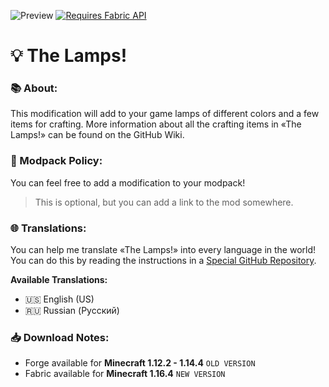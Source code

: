 ![Preview](http://xdlottery.7m.pl/files/somethingelse/ReadMe-Lamps.png)
[![Requires Fabric API](http://xdlottery.7m.pl/files/somethingelse/requires_fabric_api.png)](https://www.curseforge.com/minecraft/mc-mods/fabric-api)

# 💡 The Lamps!

### 📚 About:
This modification will add to your game lamps of different colors and a few items for crafting. More information about all the crafting items in «The Lamps!» can be found on the GitHub Wiki.
### 📖 Modpack Policy:
You can feel free to add a modification to your modpack!
> This is optional, but you can add a link to the mod somewhere.

### 🌐 Translations:
You can help me translate «The Lamps!» into every language in the world! You can do this by reading the instructions in a [Special GitHub Repository](https://github.com/modplease/help-to-translate).

**Available Translations:**
+ 🇺🇸 English (US)
+ 🇷🇺 Russian (Русский)

### 📥 Download Notes:
+ Forge available for **Minecraft 1.12.2 - 1.14.4** `OLD VERSION`
+ Fabric available for **Minecraft 1.16.4** `NEW VERSION`
